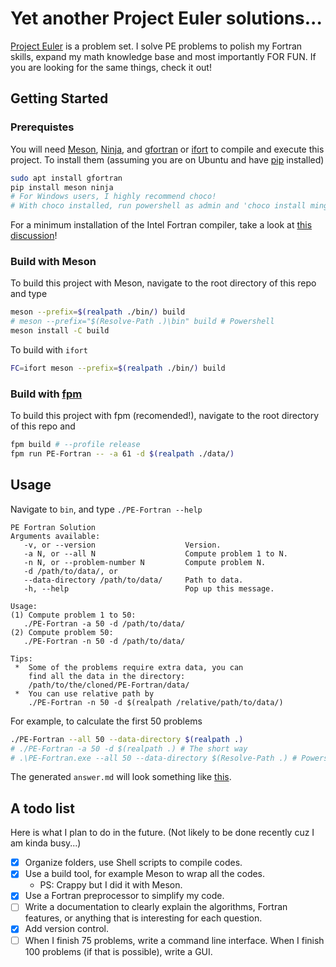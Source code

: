 # Yet another Project Euler solutions...

[Project Euler](https://projecteuler.net/about) is a problem set. I solve PE problems to polish my Fortran skills, expand my math knowledge base and most importantly FOR FUN. If you are looking for the same things, check it out!

## Getting Started

### Prerequistes

You will need [Meson](https://mesonbuild.com/index.html), [Ninja](https://ninja-build.org/manual.html), and [gfortran](https://gcc.gnu.org/wiki/GFortran) or [ifort](https://software.intel.com/content/www/us/en/develop/documentation/fortran-compiler-oneapi-dev-guide-and-reference/top.html) to compile and execute this project. To install them (assuming you are on Ubuntu and have [pip](https://pip.pypa.io/en/stable/) installed)

```bash
sudo apt install gfortran
pip install meson ninja
# For Windows users, I highly recommend choco!
# With choco installed, run powershell as admin and 'choco install mingw'
```

For a minimum installation of the Intel Fortran compiler, take a look at [this discussion](https://fortran-lang.discourse.group/t/intel-releases-oneapi-toolkit-free-fortran-2018/471/35?u=han190)!

### Build with Meson

To build this project with Meson, navigate to the root directory of this repo and type

```bash
meson --prefix=$(realpath ./bin/) build
# meson --prefix="$(Resolve-Path .)\bin" build # Powershell
meson install -C build
```

To build with `ifort`

```bash
FC=ifort meson --prefix=$(realpath ./bin/) build
```

### Build with [fpm](https://github.com/fortran-lang/fpm)

To build this project with fpm (recomended!), navigate to the root directory of this repo and

```bash
fpm build # --profile release
fpm run PE-Fortran -- -a 61 -d $(realpath ./data/)
```

## Usage

Navigate to `bin`, and type `./PE-Fortran --help` 

```
PE Fortran Solution
Arguments available:
   -v, or --version                    Version.
   -a N, or --all N                    Compute problem 1 to N.
   -n N, or --problem-number N         Compute problem N.
   -d /path/to/data/, or 
   --data-directory /path/to/data/     Path to data.
   -h, --help                          Pop up this message.

Usage:
(1) Compute problem 1 to 50:
   ./PE-Fortran -a 50 -d /path/to/data/
(2) Compute problem 50:
   ./PE-Fortran -n 50 -d /path/to/data/

Tips:
 *  Some of the problems require extra data, you can
    find all the data in the directory: 
    /path/to/the/cloned/PE-Fortran/data/
 *  You can use relative path by
    ./PE-Fortran -n 50 -d $(realpath /relative/path/to/data/)
```

For example, to calculate the first 50 problems

```bash
./PE-Fortran --all 50 --data-directory $(realpath .)
# ./PE-Fortran -a 50 -d $(realpath .) # The short way
# .\PE-Fortran.exe --all 50 --data-directory $(Resolve-Path .) # Powershell
```

The generated `answer.md` will look something like [this](https://github.com/han190/PE-Fortran/tree/master/answer/answer.md).

## A todo list

Here is what I plan to do in the future. (Not likely to be done recently cuz I am kinda busy...)

- [x] Organize folders, use Shell scripts to compile codes.
- [x] Use a build tool, for example Meson to wrap all the codes. 
  - PS: Crappy but I did it with Meson.
- [x] Use a Fortran preprocessor to simplify my code.
- [ ] Write a documentation to clearly explain the algorithms, Fortran features, or anything that is interesting for each question.
- [x] Add version control.
- [ ] When I finish 75 problems, write a command line interface. When I finish 100 problems (if that is possible), write a GUI.
